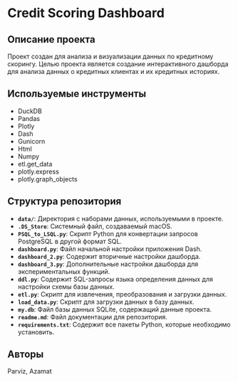 # Credit Scoring Dashboard

## Описание проекта
Проект создан для анализа и визуализации данных по кредитному скорингу. Целью проекта является создание интерактивного дашборда для анализа данных о кредитных клиентах и их кредитных историях.

## Используемые инструменты
- DuckDB
- Pandas
- Plotly
- Dash
- Gunicorn
- Html
- Numpy
- etl.get_data
- plotly.express
- plotly.graph_objects

## Структура репозитория
- **`data/`**: Директория с наборами данных, используемыми в проекте.
- **`.DS_Store`**: Системный файл, создаваемый macOS.
- **`PSQL_to_LSQL.py`**: Скрипт Python для конвертации запросов PostgreSQL в другой формат SQL.
- **`dashboard.py`**: Файл начальной настройки приложения Dash.
- **`dashboard_2.py`**: Содержит вторичные настройки дашборда.
- **`dashboard_3.py`**: Дополнительные настройки дашборда для экспериментальных функций.
- **`ddl.py`**: Содержит SQL-запросы языка определения данных для настройки схемы базы данных.
- **`etl.py`**: Скрипт для извлечения, преобразования и загрузки данных.
- **`load_data.py`**: Скрипт для загрузки данных в базу данных.
- **`my.db`**: Файл базы данных SQLite, содержащий данные проекта.
- **`readme.md`**: Файл документации для репозитория.
- **`requirements.txt`**: Содержит все пакеты Python, которые необходимо установить.

## Авторы
Parviz, Azamat
